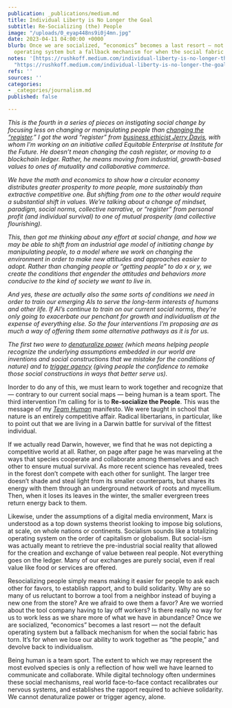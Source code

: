 ```yaml
---
publication: _publications/medium.md
title: Individual Liberty is No Longer the Goal
subtitle: Re-Socializing (the) People
image: "/uploads/0_eyap448ns9i0j4mn.jpg"
date: 2023-04-11 04:00:00 +0000
blurb: Once we are socialized, “economics” becomes a last resort — not the default
  operating system but a fallback mechanism for when the social fabric has torn.
notes: '[https://rushkoff.medium.com/individual-liberty-is-no-longer-the-goal-38f472e75d70](https://rushkoff.medium.com/individual-liberty-is-no-longer-the-goal-38f472e75d70
  "https://rushkoff.medium.com/individual-liberty-is-no-longer-the-goal-38f472e75d70")'
refs: ''
sources: ''
categories:
- _categories/journalism.md
published: false

---
```

_This is the fourth in a series of pieces on instigating social change by focusing less on changing or manipulating people than_ [_changing the “register_](https://medium.com/@rushkoff/dont-get-people-to-do-anything-9d59a1cf29a0)_.” I got the word “register” from_ [_business ethicist Jerry Davis_](https://www.teamhuman.fm/episodes/242-marina-gorbis-jerry-davis)_, with whom I’m working on an initiative called Equitable Enterprise at Institute for the Future. He doesn’t mean changing the cash register, or moving to a blockchain ledger. Rather, he means moving from industrial, growth-based values to ones of mutuality and collaborative commerce._

_We have the math and economics to show how a circular economy distributes greater prosperity to more people, more sustainably than extractive competitive one. But shifting from one to the other would require a substantial shift in values. We’re talking about a change of mindset, paradigm, social norms, collective narrative, or “register” from personal profit (and individual survival) to one of mutual prosperity (and collective flourishing)._

_This, then got me thinking about any effort at social change, and how we may be able to shift from an industrial age model of initiating change by manipulating people, to a model where we work on changing the environment in order to make new attitudes and approaches easier to adopt. Rather than changing people or “getting people” to do x or y, we create the conditions that engender the attitudes and behaviors more conducive to the kind of society we want to live in._

_And yes, these are actually also the same sorts of conditions we need in order to train our emerging AIs to serve the long-term interests of humans and other life. If AI’s continue to train on our current social norms, they’re only going to exacerbate our penchant for growth and individualism at the expense of everything else. So the four interventions I’m proposing are as much a way of offering them some alternative pathways as it is for us._

_The first two were to_ [_denaturalize power_](https://medium.com/@rushkoff/if-it-aint-real-don-t-fix-it-c080b27f82c5) _(which means helping people recognize the underlying assumptions embedded in our world are inventions and social constructions that we mistake for the conditions of nature) and to_ [_trigger agency_](https://medium.com/p/94cb071e2950/edit) _(giving people the confidence to remake those social constructions in ways that better serve us)._

Inorder to do any of this, we must learn to work together and recognize that — contrary to our current social maps — being human is a team sport. The third intervention I’m calling for is to **Re-socialize the People**. This was the message of my [_Team Human_](https://wwnorton.com/books/Team-Human/) manifesto. We were taught in school that nature is an entirely competitive affair. Radical libertarians, in particular, like to point out that we are living in a Darwin battle for survival of the fittest individual.

If we actually read Darwin, however, we find that he was not depicting a competitive world at all. Rather, on page after page he was marveling at the ways that species cooperate and collaborate among themselves and each other to ensure mutual survival. As more recent science has revealed, trees in the forest don’t compete with each other for sunlight. The larger tree doesn’t shade and steal light from its smaller counterparts, but shares its energy with them through an underground network of roots and mycellium. Then, when it loses its leaves in the winter, the smaller evergreen trees return energy back to them.

Likewise, under the assumptions of a digital media environment, Marx is understood as a top down systems theorist looking to impose big solutions, at scale, on whole nations or continents. Socialism sounds like a totalizing operating system on the order of capitalism or globalism. But social-ism was actually meant to retrieve the pre-industrial social reality that allowed for the creation and exchange of value between real people. Not everything goes on the ledger. Many of our exchanges are purely social, even if real value like food or services are offered.

Resocializing people simply means making it easier for people to ask each other for favors, to establish rapport, and to build solidarity. Why are so many of us reluctant to borrow a tool from a neighbor instead of buying a new one from the store? Are we afraid to owe them a favor? Are we worried about the tool company having to lay off workers? Is there really no way for us to work less as we share more of what we have in abundance? Once we are socialized, “economics” becomes a last resort — not the default operating system but a fallback mechanism for when the social fabric has torn. It’s for when we lose our ability to work together as “the people,” and devolve back to individualism.

Being human is a team sport. The extent to which we may represent the most evolved species is only a reflection of how well we have learned to communicate and collaborate. While digital technology often undermines these social mechanisms, real world face-to-face contact recalibrates our nervous systems, and establishes the rapport required to achieve solidarity. We cannot denaturalize power or trigger agency, alone.